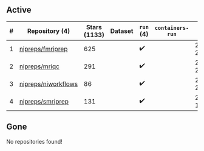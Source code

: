 ## Active
| # | Repository (4) | Stars (1133) | Dataset | `run` (4) | `containers-run` | Last Modified |
| --- | --- | --- | --- | --- | --- | --- |
| 1 | [nipreps/fmriprep](https://github.com/nipreps/fmriprep) | 625 |  | :heavy_check_mark: |  | 2024-09-05 23:19:31+00:00 |
| 2 | [nipreps/mriqc](https://github.com/nipreps/mriqc) | 291 |  | :heavy_check_mark: |  | 2024-09-05 23:23:20+00:00 |
| 3 | [nipreps/niworkflows](https://github.com/nipreps/niworkflows) | 86 |  | :heavy_check_mark: |  | 2024-09-03 22:11:04+00:00 |
| 4 | [nipreps/smriprep](https://github.com/nipreps/smriprep) | 131 |  | :heavy_check_mark: |  | 2024-08-26 17:31:08+00:00 |

## Gone
No repositories found!

